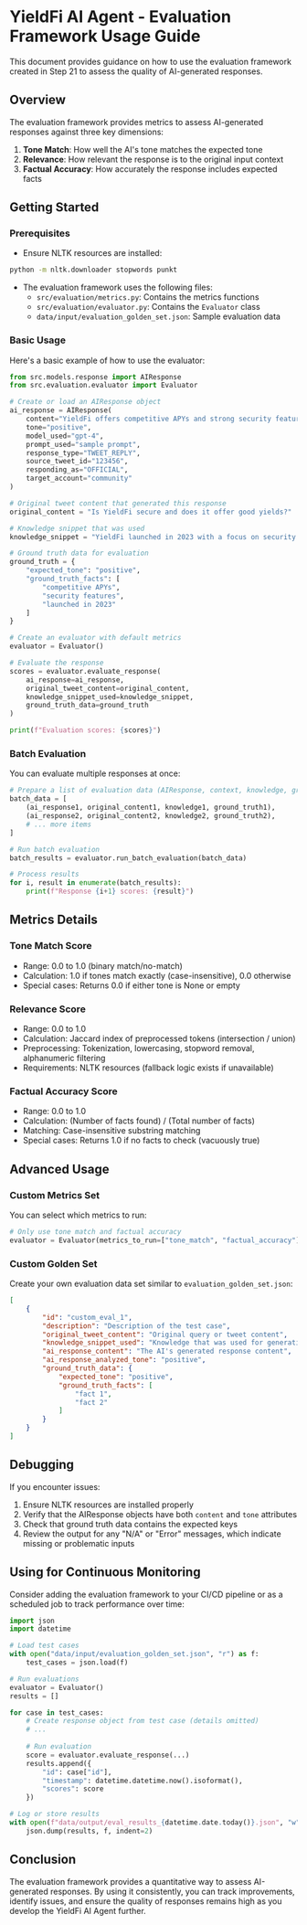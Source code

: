 # YieldFi AI Agent - Evaluation Framework Usage Guide

This document provides guidance on how to use the evaluation framework created in Step 21 to assess the quality of AI-generated responses.

## Overview

The evaluation framework provides metrics to assess AI-generated responses against three key dimensions:

1. **Tone Match**: How well the AI's tone matches the expected tone
2. **Relevance**: How relevant the response is to the original input context
3. **Factual Accuracy**: How accurately the response includes expected facts

## Getting Started

### Prerequisites

- Ensure NLTK resources are installed:

```bash
python -m nltk.downloader stopwords punkt
```

- The evaluation framework uses the following files:
  - `src/evaluation/metrics.py`: Contains the metrics functions
  - `src/evaluation/evaluator.py`: Contains the `Evaluator` class
  - `data/input/evaluation_golden_set.json`: Sample evaluation data

### Basic Usage

Here's a basic example of how to use the evaluator:

```python
from src.models.response import AIResponse
from src.evaluation.evaluator import Evaluator

# Create or load an AIResponse object
ai_response = AIResponse(
    content="YieldFi offers competitive APYs and strong security features. Launched in 2023.",
    tone="positive",
    model_used="gpt-4",
    prompt_used="sample prompt",
    response_type="TWEET_REPLY",
    source_tweet_id="123456",
    responding_as="OFFICIAL",
    target_account="community"
)

# Original tweet content that generated this response
original_content = "Is YieldFi secure and does it offer good yields?"

# Knowledge snippet that was used
knowledge_snippet = "YieldFi launched in 2023 with a focus on security and competitive yields."

# Ground truth data for evaluation
ground_truth = {
    "expected_tone": "positive",
    "ground_truth_facts": [
        "competitive APYs",
        "security features",
        "launched in 2023"
    ]
}

# Create an evaluator with default metrics
evaluator = Evaluator()

# Evaluate the response
scores = evaluator.evaluate_response(
    ai_response=ai_response,
    original_tweet_content=original_content,
    knowledge_snippet_used=knowledge_snippet,
    ground_truth_data=ground_truth
)

print(f"Evaluation scores: {scores}")
```

### Batch Evaluation

You can evaluate multiple responses at once:

```python
# Prepare a list of evaluation data (AIResponse, context, knowledge, ground_truth)
batch_data = [
    (ai_response1, original_content1, knowledge1, ground_truth1),
    (ai_response2, original_content2, knowledge2, ground_truth2),
    # ... more items
]

# Run batch evaluation
batch_results = evaluator.run_batch_evaluation(batch_data)

# Process results
for i, result in enumerate(batch_results):
    print(f"Response {i+1} scores: {result}")
```

## Metrics Details

### Tone Match Score

- Range: 0.0 to 1.0 (binary match/no-match)
- Calculation: 1.0 if tones match exactly (case-insensitive), 0.0 otherwise
- Special cases: Returns 0.0 if either tone is None or empty

### Relevance Score

- Range: 0.0 to 1.0
- Calculation: Jaccard index of preprocessed tokens (intersection / union)
- Preprocessing: Tokenization, lowercasing, stopword removal, alphanumeric filtering
- Requirements: NLTK resources (fallback logic exists if unavailable)

### Factual Accuracy Score

- Range: 0.0 to 1.0
- Calculation: (Number of facts found) / (Total number of facts)
- Matching: Case-insensitive substring matching
- Special cases: Returns 1.0 if no facts to check (vacuously true)

## Advanced Usage

### Custom Metrics Set

You can select which metrics to run:

```python
# Only use tone match and factual accuracy
evaluator = Evaluator(metrics_to_run=["tone_match", "factual_accuracy"])
```

### Custom Golden Set

Create your own evaluation data set similar to `evaluation_golden_set.json`:

```json
[
    {
        "id": "custom_eval_1",
        "description": "Description of the test case",
        "original_tweet_content": "Original query or tweet content",
        "knowledge_snippet_used": "Knowledge that was used for generation",
        "ai_response_content": "The AI's generated response content",
        "ai_response_analyzed_tone": "positive",
        "ground_truth_data": {
            "expected_tone": "positive",
            "ground_truth_facts": [
                "fact 1",
                "fact 2"
            ]
        }
    }
]
```

## Debugging

If you encounter issues:

1. Ensure NLTK resources are installed properly
2. Verify that the AIResponse objects have both `content` and `tone` attributes
3. Check that ground truth data contains the expected keys
4. Review the output for any "N/A" or "Error" messages, which indicate missing or problematic inputs

## Using for Continuous Monitoring

Consider adding the evaluation framework to your CI/CD pipeline or as a scheduled job to track performance over time:

```python
import json
import datetime

# Load test cases
with open("data/input/evaluation_golden_set.json", "r") as f:
    test_cases = json.load(f)

# Run evaluations
evaluator = Evaluator()
results = []

for case in test_cases:
    # Create response object from test case (details omitted)
    # ...
    
    # Run evaluation
    score = evaluator.evaluate_response(...)
    results.append({
        "id": case["id"],
        "timestamp": datetime.datetime.now().isoformat(),
        "scores": score
    })

# Log or store results
with open(f"data/output/eval_results_{datetime.date.today()}.json", "w") as f:
    json.dump(results, f, indent=2)
```

## Conclusion

The evaluation framework provides a quantitative way to assess AI-generated responses. By using it consistently, you can track improvements, identify issues, and ensure the quality of responses remains high as you develop the YieldFi AI Agent further. 